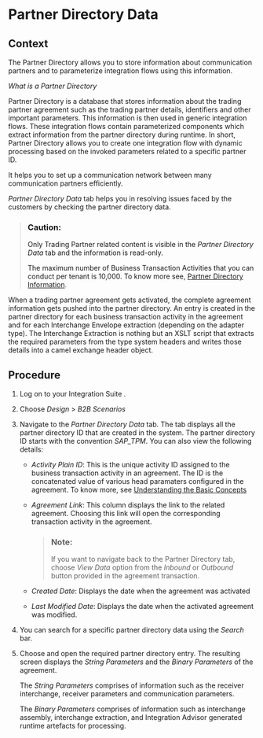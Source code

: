 <!-- loio1d92d5c2a8514b4baa54ae99c28fc556 -->

# Partner Directory Data



<a name="loio1d92d5c2a8514b4baa54ae99c28fc556__context_vlc_z1v_dwb"/>

## Context

The Partner Directory allows you to store information about communication partners and to parameterize integration flows using this information.

*What is a Partner Directory*

Partner Directory is a database that stores information about the trading partner agreement such as the trading partner details, identifiers and other important parameters. This information is then used in generic integration flows. These integration flows contain parameterized components which extract information from the partner directory during runtime. In short, Partner Directory allows you to create one integration flow with dynamic processing based on the invoked parameters related to a specific partner ID.

It helps you to set up a communication network between many communication partners efficiently.

*Partner Directory Data* tab helps you in resolving issues faced by the customers by checking the partner directory data.

> ### Caution:  
> Only Trading Partner related content is visible in the *Partner Directory Data* tab and the information is read-only.
> 
> The maximum number of Business Transaction Activities that you can conduct per tenant is 10,000. To know more see, [Partner Directory Information](https://help.sap.com/docs/integration-suite/sap-integration-suite/parameterizing-integration-flows-using-partner-directory?version=CLOUD).

When a trading partner agreement gets activated, the complete agreement information gets pushed into the partner directory. An entry is created in the partner directory for each business transaction activity in the agreement and for each Interchange Envelope extraction \(depending on the adapter type\). The Interchange Extraction is nothing but an XSLT script that extracts the required parameters from the type system headers and writes those details into a camel exchange header object.



<a name="loio1d92d5c2a8514b4baa54ae99c28fc556__steps_ipy_z1v_dwb"/>

## Procedure

1.  Log on to your Integration Suite .

2.  Choose *Design* \> *B2B Scenarios*

3.  Navigate to the *Partner Directory Data* tab. The tab displays all the partner directory ID that are created in the system. The partner directory ID starts with the convention *SAP\_TPM*. You can also view the following details:

    -   *Activity Plain ID*: This is the unique activity ID assigned to the business transaction activity in an agreement. The ID is the concatenated value of various head paramaters configured in the agreement. To know more, see [Understanding the Basic Concepts](understanding-the-basic-concepts-74c068d.md)

    -   *Agreement Link*: This column displays the link to the related agreement. Choosing this link will open the corresponding transaction activity in the agreement.

        > ### Note:  
        > If you want to navigate back to the Partner Directory tab, choose *View Data* option from the *Inbound* or *Outbound* button provided in the agreement transaction.

    -   *Created Date*: Displays the date when the agreement was activated
    -   *Last Modified Date*: Displays the date when the activated agreement was modified.

4.  You can search for a specific partner directory data using the *Search* bar.

5.  Choose and open the required partner directory entry. The resulting screen displays the *String Parameters* and the *Binary Parameters* of the agreement.

    The *String Parameters* comprises of information such as the receiver interchange, receiver parameters and communication parameters.

    The *Binary Parameters* comprises of information such as interchange assembly, interchange extraction, and Integration Advisor generated runtime artefacts for processing.


